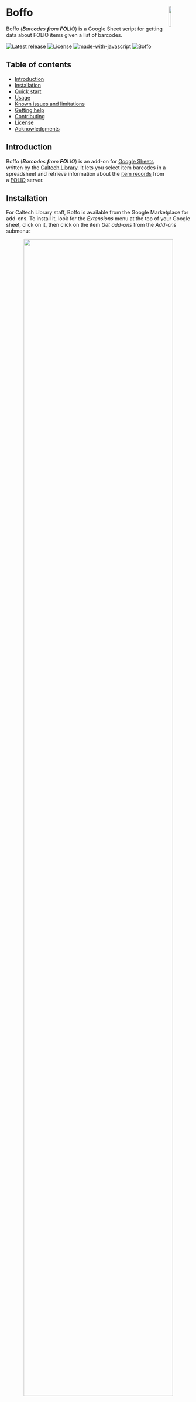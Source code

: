# Boffo<img width="12%" align="right" src=".graphics/boffo-icon.png">

Boffo (_**B**arc**o**des **f**rom **FO**LIO_) is a Google Sheet script for getting data about FOLIO items given a list of barcodes.

[![Latest release](https://img.shields.io/github/v/release/caltechlibrary/boffo.svg?style=flat-square&color=green&label=Latest%20release)](https://github.com/caltechlibrary/boffo/releases)
[![License](https://img.shields.io/badge/License-BSD--like-lightgrey.svg?style=flat-square)](https://github.com/caltechlibrary/boffo/LICENSE)
[![made-with-javascript](https://img.shields.io/badge/Made%20with-JavaScript-1f425f.svg?style=flat-square&color=327fa8)](https://www.javascript.com)
[![Boffo](https://img.shields.io/badge/Google%20Marketplace-Boffo-4285f4.svg?style=flat-square&color=b44e88)](https://workspace.google.com/marketplace/app/boffo/830370816631)


## Table of contents

* [Introduction](#introduction)
* [Installation](#installation)
* [Quick start](#quick-start)
* [Usage](#usage)
* [Known issues and limitations](#known-issues-and-limitations)
* [Getting help](#getting-help)
* [Contributing](#contributing)
* [License](#license)
* [Acknowledgments](#authors-and-acknowledgments)


## Introduction

Boffo (_**B**arc**o**des **f**rom **FO**LIO_) is an add-on for [Google Sheets](https://www.google.com/sheets/about/) written by the [Caltech Library](https://library.caltech.edu/library/home). It lets you select item barcodes in a spreadsheet and retrieve information about the [item records](https://caltechlibrary.github.io/boffo/glossary) from a [FOLIO](https://folio.org) server.

## Installation

For Caltech Library staff, Boffo is available from the Google Marketplace for add-ons. To install it, look for the _Extensions_ menu at the top of your Google sheet, click on it, then click on the item _Get add-ons_ from the _Add-ons_ submenu:

<p align="center">
<img width="90%" src="docs/_static/media/google-sheet-extension-menu-add-ons.png">
</p>

In the Google Workspace Marketplace panel that is shown next, click on the button titled _Internal apps_ near the top:

<p align="center">
<img width="90%" src="docs/_static/media/google-marketplace-panel.png">
</p>

This will change the panel to show apps available for the Caltech Library staff. Boffo should be visible there. Click on the item for Boffo,

<p align="center">
<img width="90%" src="docs/_static/media/boffo-in-google-marketplace.png">
</p>

which will make the Google panel show more details about Boffo and a blue _Install_ button:

<p align="center">
<img width="90%" src="docs/_static/media/boffo-installation-button.png">
</p>

Click on the _Install_ button. Google will show you several dialogs asking for your permission to install Boffo. Accept and allow the installation, then close the Google Marketplace panel.


## Quick start

Once installed as an Add-on on a Google Sheet, Boffo will present itself as a menu item in the _Extensions_ menu across the top of the sheet. Selecting the _Boffo_ item in the _Extensions_ menu will present several items in a submenu:

<p align="center">
<img width="550px" src="docs/_static/media/boffo-menu-items.png">
</p>

Boffo's main function is _Look up barcodes in FOLIO_ and its use is very simple:
1. Select some item barcodes in your Google spreadsheet
2. Pull down the _Extensions_ menu
3. Select _Look up barcodes in FOLIO_ from the Boffo menu

<p align="center">
<img width="90%" src="docs/_static/media/invoking-look-up-barcodes.png">
</p>

Boffo will create a new sheet titled "Item Data" in the spreadsheet where you ran it, then add the results of the item lookups to the new sheet.

<p align="center">
<img width="90%" src="docs/_static/media/sample-output.png">
</p>

If this is the first time you've used Boffo, it will first request your FOLIO account login and password in order to ask FOLIO for a token to use the network services. Boffo will store that token (and _not_ your login or password), then proceed to look up the items whose barcodes are highlighted in the sheet. On subsequent invocations, Boffo will not ask you for FOLIO credentials unless something happens to make the token invalid (in which case, Boffo will ask you for the credentials again and generate a new token).


## Usage

Please see the [usage section in the Boffo documentation](https://caltechlibrary.github.io/boffo/usage.html) for more details about Boffo's features and how to use them.


## Known issues and limitations

Immediately after you install Boffo as an add-on in a Google Sheet, Google will show you a pop-up titled "Boffo has been installed!" that looks like this:

<p align="center">
<img width="90%" src="docs/_static/media/google-screen-after-boffo-installation.png">
</p>

This pop-up is incorrect: it states that Boffo has been installed under a menu titled _Add-ons_, but in fact, Google installs it in a menu titled _Extensions_. Please ignore the instructions to look for an _Add-ons_ menu. This pop-up is automatically generated by Google's system and not under the control of Boffo, and we can't make changes to it.


## Getting help

If you find an issue, please submit it in [the GitHub issue tracker](https://github.com/caltechlibrary/boffo/issues) for this repository.


## Contributing

Your help and participation in enhancing Boffo is welcome!  Please visit the [guidelines for contributing](CONTRIBUTING.md) for some tips on getting started.


## License

Software produced by the Caltech Library is Copyright © 2023 California Institute of Technology.  This software is freely distributed under a BSD-style license.  Please see the [LICENSE](LICENSE) file for more information.

## Acknowledgments

The [vector artwork](https://thenounproject.com/icon/barcode-5653940/) used as a starting point for the logo for this project was created by [Sunarto Hamizan](https://thenounproject.com/sunarto_hamizan/)  It is licensed under the Creative Commons [Attribution 3.0 Unported](https://creativecommons.org/licenses/by/3.0/deed.en) license.  The vector graphics was modified by Mike Hucka to change the color.

This work was funded by the California Institute of Technology Library.

<div align="center">
  <br>
  <a href="https://www.caltech.edu">
    <img width="100" height="100" src="https://github.com/caltechlibrary/boffo/raw/main/.graphics/caltech-round.png">
  </a>
</div>
